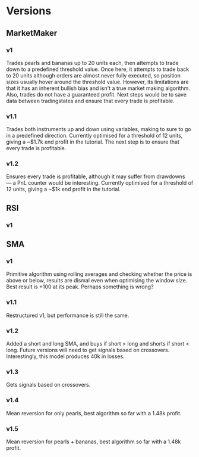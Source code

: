 # Versions

## MarketMaker

### v1

Trades pearls and bananas up to 20 units each, then attempts to trade down to a predefined threshold value. Once here, it attempts to trade back to 20 units although orders are almost never fully executed, so position sizes usually hover around the threshold value. However, its limitations are that it has an inherent bullish bias and isn't a true market making algorithm. Also, trades do not have a guaranteed profit. Next steps would be to save data between tradingstates and ensure that every trade is profitable.

### v1.1

Trades both instruments up and down using variables, making to sure to go in a predefined direction. Currently optimised for a threshold of 12 units, giving a ~$1.7k end profit in the tutorial. The next step is to ensure that every trade is profitable.

### v1.2

Ensures every trade is profitable, although it may suffer from drawdowns — a PnL counter would be interesting. Currently optimised for a threshold of 12 units, giving a ~$1k end profit in the tutorial.

## RSI

### v1

## SMA

### v1

Primitive algorithm using rolling averages and checking whether the price is above or below, results are dismal even when optimising the window size. Best result is +100 at its peak. Perhaps something is wrong?

### v1.1

Restructured v1, but performance is still the same.

### v1.2

Added a short and long SMA, and buys if short > long and shorts if short < long. Future versions will need to get signals based on crossovers. Interestingly, this model produces 40k in losses.

### v1.3

Gets signals based on crossovers.

### v1.4

Mean reversion for only pearls, best algorithm so far with a 1.48k profit.

### v1.5

Mean reversion for pearls + bananas, best algorithm so far with a 1.48k profit.
